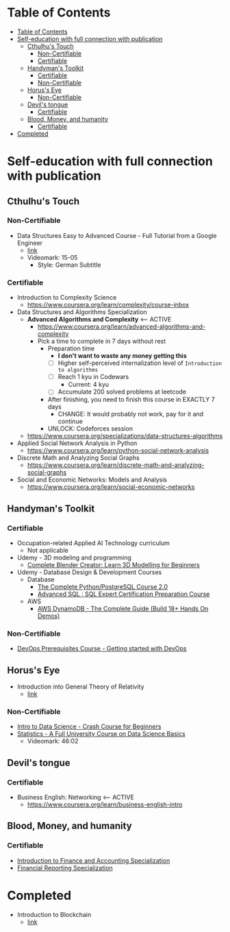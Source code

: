# Table of Contents
- [Table of Contents](#table-of-contents)
- [Self-education with full connection with publication](#self-education-with-full-connection-with-publication)
  - [Cthulhu's Touch](#cthulhus-touch)
    - [Non-Certifiable](#non-certifiable)
    - [Certifiable](#certifiable)
  - [Handyman's Toolkit](#handymans-toolkit)
    - [Certifiable](#certifiable-1)
    - [Non-Certifiable](#non-certifiable-1)
  - [Horus's Eye](#horuss-eye)
    - [Non-Certifiable](#non-certifiable-2)
  - [Devil's tongue](#devils-tongue)
    - [Certifiable](#certifiable-2)
  - [Blood, Money, and humanity](#blood-money-and-humanity)
    - [Certifiable](#certifiable-3)
- [Completed](#completed)

# Self-education with full connection with publication
## Cthulhu's Touch
### Non-Certifiable
- Data Structures Easy to Advanced Course - Full Tutorial from a Google Engineer
  - [link](https://www.youtube.com/watch?v=RBSGKlAvoiM)
  - Videomark: 15-05
    - Style: German Subtitle
### Certifiable
- Introduction to Complexity Science
  - https://www.coursera.org/learn/complexity/course-inbox
- Data Structures and Algorithms Specialization
  - **Advanced Algorithms and Complexity** <-- ACTIVE
    - https://www.coursera.org/learn/advanced-algorithms-and-complexity
    - Pick a time to complete in 7 days without rest
      - Preparation time
        - **I don't want to waste any money getting this**
        - [ ] Higher self-perceived internalization level of `Introduction to algorithms`
        - [ ] Reach 1 kyu in Codewars
          - Current: 4 kyu
        - [ ] Accumulate 200 solved problems at leetcode
      - After finishing, you need to finish this course in EXACTLY 7 days
        - CHANGE: It would probably not work, pay for it and continue
      - UNLOCK: Codeforces session
  - https://www.coursera.org/specializations/data-structures-algorithms
- Applied Social Network Analysis in Python
  - https://www.coursera.org/learn/python-social-network-analysis
- Discrete Math and Analyzing Social Graphs
  - https://www.coursera.org/learn/discrete-math-and-analyzing-social-graphs
- Social and Economic Networks: Models and Analysis
  - https://www.coursera.org/learn/social-economic-networks
## Handyman's Toolkit
### Certifiable
- Occupation-related Applied AI Technology curriculum
  - Not applicable
- Udemy - 3D modeling and programming
  - [Complete Blender Creator: Learn 3D Modelling for Beginners](https://www.udemy.com/course/blendertutorial/)
- Udemy - Database Design & Development Courses
  - Database
    - [The Complete Python/PostgreSQL Course 2.0](https://www.udemy.com/course/complete-python-postgresql-database-course/)
    - [Advanced SQL : SQL Expert Certification Preparation Course](https://www.udemy.com/course/sql-advanced/)
  - AWS
    - [AWS DynamoDB - The Complete Guide (Build 18+ Hands On Demos)](https://www.udemy.com/course/dynamodb/)
### Non-Certifiable
- [DevOps Prerequisites Course - Getting started with DevOps](https://www.youtube.com/watch?v=Wvf0mBNGjXY)
## Horus's Eye
- Introduction into General Theory of Relativity
  - [link](https://www.coursera.org/learn/general-relativity)
### Non-Certifiable
- [Intro to Data Science - Crash Course for Beginners](https://www.youtube.com/watch?v=N6BghzuFLIg)
- [Statistics - A Full University Course on Data Science Basics](https://www.youtube.com/watch?v=xxpc-HPKN28)
  - Videomark: 46:02
## Devil's tongue
### Certifiable
- Business English: Networking <-- ACTIVE
  - https://www.coursera.org/learn/business-english-intro

## Blood, Money, and humanity
### Certifiable
- [Introduction to Finance and Accounting Specialization](https://www.coursera.org/specializations/finance-accounting)
- [Financial Reporting Specialization](https://www.coursera.org/specializations/financial-reporting)
# Completed
- Introduction to Blockchain
  - [link](https://www.coursera.org/learn/blockchain)